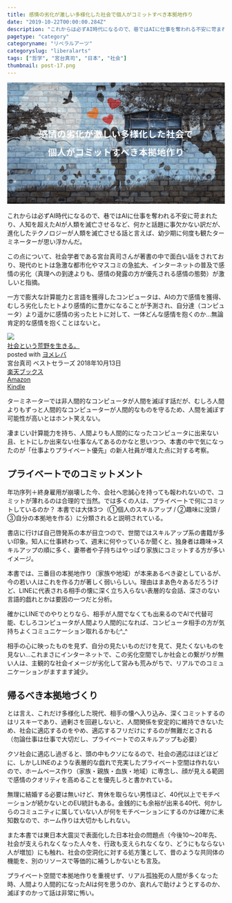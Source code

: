 ```yaml
---
title: 感情の劣化が激しい多様化した社会で個人がコミットすべき本拠地作り
date: "2019-10-22T00:00:00.284Z"
description: "これからは必ずAI時代になるので、巷ではAIに仕事を奪われる不安に苛まれたり、人知を超えたAIが人類を滅亡させるなど、何かと話題に事欠かない訳だが、進化したテクノロジーが人類を滅亡させる話と言えば、幼少期に何度も観たターミネーターが思い浮かんだ。"
pagetype: "category"
categoryname: "リベラルアーツ"
categoryslug: "liberalarts"
tags: ["哲学", "宮台真司", "日本", "社会"]
thumbnail: post-17.png
---
```


![](./post-17.png)

これからは必ずAI時代になるので、巷ではAIに仕事を奪われる不安に苛まれたり、人知を超えたAIが人類を滅亡させるなど、何かと話題に事欠かない訳だが、進化したテクノロジーが人類を滅亡させる話と言えば、幼少期に何度も観たターミネーターが思い浮かんだ。

この点について、社会学者である宮台真司さんが著書の中で面白い話をされており、現代のヒトは急激な都市化やマスコミの急拡大、インターネットの普及で感情の劣化（真理への到達よりも、感情の発露の方が優先される感情の態勢）が激しいと指摘。

一方で膨大な計算能力と言語を獲得したコンピュータは、AIの力で感情を獲得、むしろ劣化したヒトより感情的に豊かになることが予測され、自分達（コンピュータ）より遥かに感情の劣ったヒトに対して、一体どんな感情を抱くのか…無論肯定的な感情を抱くことはないと。

<div class="cstmreba"><div class="booklink-box"><div class="booklink-image"><a href="https://hb.afl.rakuten.co.jp/hgc/146fe51c.1fd043a3.146fe51d.605dc196/yomereba_main_201910212303291952?pc=http%3A%2F%2Fbooks.rakuten.co.jp%2Frb%2F15635517%2F%3Fscid%3Daf_ich_link_urltxt%26m%3Dhttp%3A%2F%2Fm.rakuten.co.jp%2Fev%2Fbook%2F" target="_blank" rel="noopener noreferrer"><img src="https://thumbnail.image.rakuten.co.jp/@0_mall/book/cabinet/5922/9784584125922.jpg?_ex=160x160" style="border: none;" /></a></div><div class="booklink-info"><div class="booklink-name"><a href="https://hb.afl.rakuten.co.jp/hgc/146fe51c.1fd043a3.146fe51d.605dc196/yomereba_main_201910212303291952?pc=http%3A%2F%2Fbooks.rakuten.co.jp%2Frb%2F15635517%2F%3Fscid%3Daf_ich_link_urltxt%26m%3Dhttp%3A%2F%2Fm.rakuten.co.jp%2Fev%2Fbook%2F" target="_blank" rel="noopener noreferrer">社会という荒野を生きる。</a><div class="booklink-powered-date">posted with <a href="https://yomereba.com" rel="nofollow noopener noreferrer" target="_blank">ヨメレバ</a></div></div><div class="booklink-detail">宮台真司 ベストセラーズ 2018年10月13日    </div><div class="booklink-link2"><div class="shoplinkrakuten"><a href="https://hb.afl.rakuten.co.jp/hgc/146fe51c.1fd043a3.146fe51d.605dc196/yomereba_main_201910212303291952?pc=http%3A%2F%2Fbooks.rakuten.co.jp%2Frb%2F15635517%2F%3Fscid%3Daf_ich_link_urltxt%26m%3Dhttp%3A%2F%2Fm.rakuten.co.jp%2Fev%2Fbook%2F" target="_blank" rel="noopener noreferrer">楽天ブックス</a></div><div class="shoplinkamazon"><a href="https://www.amazon.co.jp/exec/obidos/asin/4584125929/kanon123-22/" target="_blank" rel="noopener noreferrer">Amazon</a></div><div class="shoplinkkindle"><a href="https://www.amazon.co.jp/gp/search?keywords=%E7%A4%BE%E4%BC%9A%E3%81%A8%E3%81%84%E3%81%86%E8%8D%92%E9%87%8E%E3%82%92%E7%94%9F%E3%81%8D%E3%82%8B%E3%80%82&__mk_ja_JP=%83J%83%5E%83J%83i&url=node%3D2275256051&tag=kanon123-22" target="_blank" rel="noopener noreferrer">Kindle</a></div>                              	  	  	  	  	</div></div><div class="booklink-footer"></div></div></div>

ターミネーターでは非人間的なコンピュータが人間を滅ぼす話だが、むしろ人間よりもずっと人間的なコンピューターが人間的なものを守るため、人間を滅ぼす可能性が高いとはホント笑えない。

凄まじい計算能力を持ち、人間よりも人間的になったコンピュータに出来ない且、ヒトにしか出来ない仕事なんてあるのかなと思いつつ、本書の中で気になったのが「仕事よりプライベート優先」の新人社員が増えた点に対する考察。

## プライベートでのコミットメント

年功序列＋終身雇用が崩壊した今、会社へ忠誠心を持っても報われないので、コミットが薄れるのは合理的で当然。では多くの人は、プライベートで何にコミットしているのか？ 本書では大体3つ（①個人のスキルアップ / ②趣味に没頭 / ③自分の本拠地を作る）に分類されると説明されている。

書店に行けば自己啓発系の本が目立つので、世間ではスキルアップ系の書籍が多い印象。知人に仕事終わって、週末に何やっているか聞くと、独身者は趣味→スキルアップの順に多く、妻帯者や子持ちはやっぱり家族にコミットする方が多いイメージ。

本書では、三番目の本拠地作り（家族や地域）が本来あるべき姿としているが、今の若い人はこれを作る力が著しく弱いらしい。理由はまあ色々あるだろうけど、LINEに代表される相手の懐に深く立ち入らない表層的な会話、深さのない言語的戯れとかは要因の一つだと分析。

確かにLINEでのやりとりなら、相手が人間でなくても出来るのでAIで代替可能、むしろコンピュータが人間より人間的になれば、コンピュータ相手の方が気持ちよくコミュニケーション取れるかも(;^_^

相手の心に映ったものを見ず、自分の見たいものだけを見て、見たくないものを見ない…これまさにインターネットで、この劣化空間でしか社会との繋がりが無い人は、主観的な社会イメージが劣化して営みも荒みがちで、リアルでのコミュニケーションがますます減少。

## 帰るべき本拠地づくり

とは言え、これだけ多様化した現代、相手の懐へ入り込み、深くコミットするのはリスキーであり、過剰さを回避しないと、人間関係を安定的に維持できないため、社会に適応するのをやめ、適応するフリだけにするのが無難だとされる（勿論仕事は仕事で大切だし、プライベートでのスキルアップも必要）

クソ社会に適応し過ぎると、頭の中もクソになるので、社会の適応はほどほどに、しかしLINEのような表層的な戯れで充実したプライベート空間は作れないので、ホームベース作り（家族・親族・血族・地域）に専念し、顔が見える範囲で感情のクオリティを高めることを優先しろと書かれている。

無理に結婚する必要は無いけど、育休を取らない男性ほど、40代以上でモチベーションが続かないとのEU統計もある。金銭的にも余裕が出来る40代、何かしらのコミュニティに属していない人が何をモチベーションにするのかは確かに未知数なので、ホーム作りは大切かもしれない。

また本書では東日本大震災で表面化した日本社会の問題点（今後10〜20年先、社会が支えられなくなった人々を、行政も支えられなくなり、どうにもならない人が増加）にも触れ、社会の空洞化に対する処方箋として、昔のような共同体の機能を、別のリソースで等価的に補うしかないとも言及。

プライベート空間で本拠地作りを重視せず、リアル孤独死の人間が多くなった時、人間より人間的になったAIは何を思うのか、哀れんで助けようとするのか、滅ぼすのかって話は非常に怖い。